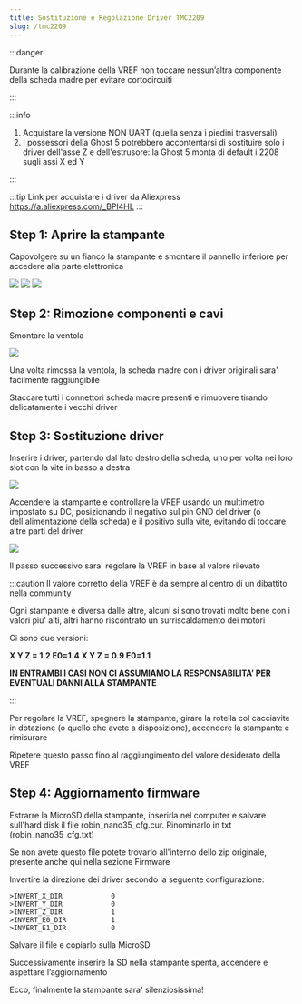 ```yaml
---
title: Sostituzione e Regolazione Driver TMC2209
slug: /tmc2209
---
```


:::danger

Durante la calibrazione della VREF non toccare nessun’altra componente della scheda madre per evitare cortocircuiti

:::

:::info



1. Acquistare la versione NON UART (quella senza i piedini trasversali)
2. I possessori della Ghost 5 potrebbero accontentarsi di sostituire solo i driver dell'asse Z e dell'estrusore: la Ghost 5 monta di default i 2208 sugli assi X ed Y

:::

:::tip Link per acquistare i driver da Aliexpress
https://a.aliexpress.com/_BPl4HL
:::

## Step 1: Aprire la stampante
Capovolgere su un fianco la stampante e smontare il pannello inferiore per accedere alla parte elettronica

[![](/img/driver1.jpg)](/img/driver1.jpg)
[![](/img/driver2.jpg)](/img/driver2.jpg)
[![](/img/driver3.jpg)](/img/driver3.jpg)

## Step 2: Rimozione componenti e cavi
Smontare la ventola

[![](/img/driver4.jpg)](/img/driver4.jpg)

Una volta rimossa la ventola, la scheda madre con i driver originali sara' facilmente raggiungibile

Staccare tutti i connettori scheda madre presenti e rimuovere tirando delicatamente i vecchi driver

## Step 3: Sostituzione driver
Inserire i driver, partendo dal lato destro della scheda, uno per volta nei loro slot con la vite in basso a destra

[![](/img/driver5.jpg)](/img/driver5.jpg)

Accendere la stampante e controllare la VREF usando un multimetro impostato su DC, posizionando il negativo sul pin GND del driver (o dell'alimentazione della scheda) e il positivo sulla vite, evitando di toccare altre parti del driver

[![](/img/driver6.jpg)](/img/driver6.jpg)

Il passo successivo sara' regolare la VREF in base al valore rilevato

:::caution
Il valore corretto della VREF è da sempre al centro di un dibattito nella community

Ogni stampante è diversa dalle altre, alcuni si sono trovati molto bene con i valori piu' alti, altri hanno riscontrato un surriscaldamento dei motori

Ci sono due versioni:

**X Y Z = 1.2 E0=1.4**
**X Y Z = 0.9 E0=1.1**

**IN ENTRAMBI I CASI NON CI ASSUMIAMO LA RESPONSABILITA’ PER EVENTUALI DANNI ALLA STAMPANTE**

:::

Per regolare la VREF, spegnere la stampante, girare la rotella col cacciavite in dotazione (o quello che avete a disposizione), accendere la stampante e rimisurare

Ripetere questo passo fino al raggiungimento del valore desiderato della VREF

## Step 4: Aggiornamento firmware

Estrarre la MicroSD della stampante, inserirla nel computer e salvare sull'hard disk il file robin_nano35_cfg.cur. Rinominarlo in txt (robin_nano35_cfg.txt)

Se non avete questo file potete trovarlo all'interno dello zip originale, presente anche qui nella sezione Firmware

Invertire la direzione dei driver secondo la seguente configurazione:
```
>INVERT_X_DIR 	         0	
>INVERT_Y_DIR 	         0
>INVERT_Z_DIR            1
>INVERT_E0_DIR           1
>INVERT_E1_DIR           0
```

Salvare il file e copiarlo sulla MicroSD

Successivamente inserire la SD nella stampante spenta, accendere e aspettare l’aggiornamento

Ecco, finalmente la stampante sara' silenziosissima!

